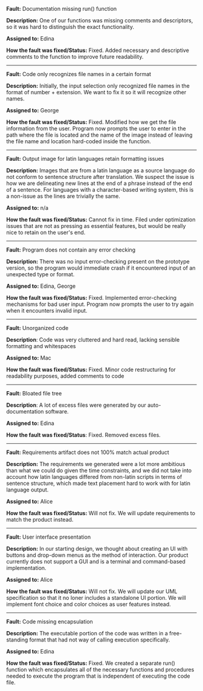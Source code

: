 **Fault:** Documentation missing run() function

**Description:** One of our functions was missing comments and descriptors, so it was hard to distinguish the exact functionality.

**Assigned to:** Edina

**How the fault was fixed/Status:**  Fixed. Added necessary and descriptive comments to the function to improve future readability.  

----

**Fault:** Code only recognizes file names in a certain format

**Description:** Initially, the input selection only recognized file names in the format of number + extension. We want to fix it so it will recognize other names.

**Assigned to:** George

**How the fault was fixed/Status:** Fixed. Modified how we get the file information from the user. Program now prompts the user to enter in the path where the file is located and the name of the image instead of leaving the file name and location hard-coded inside the function.

---

**Fault:** Output image for latin languages retain formatting issues

**Description:** Images that are from a latin language as a source language do not conform to sentence structure after translation. We suspect the issue is how we are delineating new lines at the end of a phrase instead of the end of a sentence. For languages with a character-based writing system, this is a non-issue as the lines are trivially the same.

**Assigned to:** n/a

**How the fault was fixed/Status:** Cannot fix in time. Filed under optimization issues that are not as pressing as essential features, but would be really nice to retain on the user's end.

---

**Fault:** Program does not contain any error checking

**Description:** There was no input error-checking present on the prototype version, so the program would immediate crash if it encountered input of an unexpected type or format.

**Assigned to:** Edina, George

**How the fault was fixed/Status:** Fixed. Implemented error-checking mechanisms for bad user input. Program now prompts the user to try again when it encounters invalid input.

---

**Fault:** Unorganized code

**Description**: Code was very cluttered and hard read, lacking sensible formatting and whitespaces

**Assigned to:** Mac

**How the fault was fixed/Status:** Fixed. Minor code restructuring for readability purposes, added comments to code

---

**Fault:** Bloated file tree

**Description**: A lot of excess files were generated by our auto-documentation software.

**Assigned to:** Edina

**How the fault was fixed/Status**: Fixed. Removed excess files.

---

**Fault:** Requirements artifact does not 100% match actual product

**Description:** The requirements we generated were a lot more ambitious than what we could do given the time constraints, and we did not take into account how latin languages differed from non-latin scripts in terms of sentence structure, which made text placement hard to work with for latin language output.

**Assigned to:** Alice

**How the fault was fixed/Status:** Will not fix. We will update requirements to match the product instead.

---

**Fault:** User interface presentation

**Description:** In our starting design, we thought about creating an UI with buttons and drop-down menus as the method of interaction. Our product currently does not support a GUI and is a terminal and command-based implementation.

**Assigned to:** Alice

**How the fault was fixed/Status:** Will not fix. We will update our UML specification so that it no loner includes a standalone UI portion. We will implement font choice and color choices as user features instead. 

---

**Fault:** Code missing encapsulation

**Description:** The executable portion of the code was written in a free-standing format that had not way of calling execution specifically.

**Assigned to:** Edina

**How the fault was fixed/Status:** Fixed. We created a separate run() function which encapsulates all of the necessary functions and procedures needed to execute the program that is independent of executing the code file.
